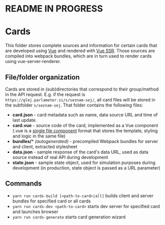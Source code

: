 # README IN PROGRESS

# Cards
This folder stores complete sources and information for certain cards that are developed using [Vue](//vuejs.org/) and rendered with [Vue SSR](//vuejs.org/v2/guide/ssr.html). Those sources are compiled into webpack bundles, which are in turn used to render cards using vue-server-renderer.

## File/folder organization
Cards are stored in (sub)directories that correspond to their group/method in the API request. E.g. if the request is `https://glej.parlameter.si/s/seznam-sej/`, all card files will be stored in the subfolder `s/seznam-sej`. That folder contains the following files:

- **card.json** - card metadata such as name, data source URL and time of last update.
- **card.vue** - source code of the card, implemented as a Vue component (.vue is a [single file component](https://vuejs.org/v2/guide/single-file-components.html) format that stores the template, styling and logic in the same file)
- **bundles/*** _(autogenerated)_ - precompiled Webpack bundles for server and client, extracted stylesheet
- **data.json** - sample response of the card's data URL, used as data source instead of real API during development
- **state.json** - sample state object, used for simulation purposes during development (in production, state object is passed as a URL parameter)

## Commands
- `yarn run cards-build [<path-to-card>|all]` builds client and server bundles for specified card or all cards
- `yarn run cards-dev <path-to-card>` starts dev server for specified card and launches browser
- `yarn run cards-generate` starts card generation wizard
